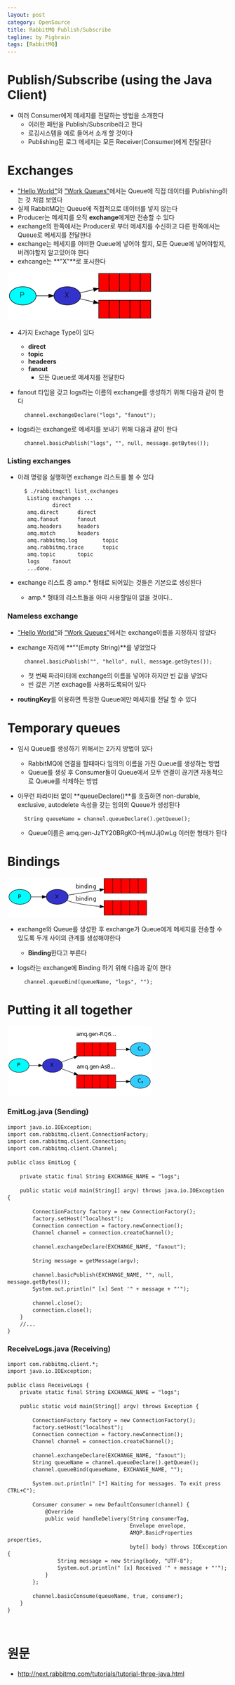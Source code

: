 ```yaml
---
layout: post
category: OpenSource
title: RabbitMQ Publish/Subscribe
tagline: by Pigbrain
tags: [RabbitMQ]
---
```

  
<!--more-->  
  
# Publish/Subscribe (using the Java Client)  
* 여러 Consumer에게 메세지를 전달하는 방법을 소개한다  
	* 이러한 패턴을 Publish/Subscribe라고 한다  
	* 로깅시스템을 예로 들어서 소개 할 것이다  
	* Publishing된 로그 메세지는 모든 Receiver(Consumer)에게 전달된다  
  
# Exchanges  
* ["Hello World"](http://pigbrain.github.io/opensource/2016/04/07/RabbitMQ_1_HelloWorld_on_RabbitMQ)와 ["Work Queues"](http://pigbrain.github.io/opensource/2016/04/08/RabbitMQ_2_WorkQueues_on_RabbitMQ)에서는 Queue에 직접 데이터를 Publishing하는 것 처럼 보였다    
* 실제 RabbitMQ는 Queue에 직접적으로 데이터를 넣지 않는다  
* Producer는 메세지를 오직 **exchange**에게만 전송할 수 있다  
* exchange의 한쪽에서는 Producer로 부터 메세지를 수신하고 다른 한쪽에서는 Queue로 메세지를 전달한다  
* exchange는 메세지를 어떠한 Queue에 넣어야 할지, 모든 Queue에 넣어야할지, 버려야할지 알고있어야 한다  
* exhcange는 **"X"**로 표시한다  
  
<img src="/assets/themes/Snail/img/OpenSource/RabbitMQ/Publish_Subscribe/exchanges.png" alt="">  
  
* 4가지 Exchage Type이 있다  
	* **direct**  
	* **topic**  
	* **headeers**  
	* **fanout**  
		* 모든 Queue로 메세지를 전달한다  
* fanout 타입을 갖고 logs라는 이름의 exchange를 생성하기 위해 다음과 같이 한다  
	
		channel.exchangeDeclare("logs", "fanout");
		
* logs라는 exchange로 메세지를 보내기 위해 다음과 같이 한다  
		
		channel.basicPublish("logs", "", null, message.getBytes());
		
  
  
### Listing exchanges  
* 아래 명령을 실행하면 exchange 리스트를 볼 수 있다  

		$ ./rabbitmqctl list_exchanges  
		 Listing exchanges ...
		         direct
		 amq.direct      direct
		 amq.fanout      fanout
		 amq.headers     headers
		 amq.match       headers
		 amq.rabbitmq.log        topic
		 amq.rabbitmq.trace      topic
		 amq.topic       topic
		 logs    fanout
		 ...done.  
  
* exchange 리스트 중 amp.* 형태로 되어있는 것들은 기본으로 생성된다  
	* amp.* 형태의 리스트들을 아마 사용할일이 없을 것이다.. 
  
### Nameless exchange  
* ["Hello World"](http://pigbrain.github.io/opensource/2016/04/07/RabbitMQ_HelloWorld_on_RabbitMQ)와 ["Work Queues"](http://pigbrain.github.io/opensource/2016/04/08/RabbitMQ_WorkQueues_on_RabbitMQ)에서는 exchange이름을 지정하지 않았다  
* exchange 자리에 **""(Empty String)**를 넣었었다  
		
		channel.basicPublish("", "hello", null, message.getBytes());  
		
	* 첫 번째 파라미터에 exchange의 이름을 넣어야 하지만 빈 값을 넣었다  
	* 빈 값은 기본 exchage를 사용하도록되어 있다  
* **routingKey**를 이용하면 특정한 Queue에만 메세지를 전달 할 수 있다  
  
# Temporary queues 
* 임시 Queue를 생성하기 위해서는 2가지 방법이 있다  
	* RabbitMQ에 연결을 할때마다 임의의 이름을 가진 Queue를 생성하는 방법  
	* Queue를 생성 후 Consumer들이 Queue에서 모두 연결이 끊기면 자동적으로 Queue를 삭제하는 방법  
* 아무런 파라미터 없이 **queueDeclare()**를 호출하면 non-durable, exclusive, autodelete 속성을 갖는 임의의 Queue가 생성된다  
		
		String queueName = channel.queueDeclare().getQueue();  
	
	* Queue이름은 amq.gen-JzTY20BRgKO-HjmUJj0wLg 이러한 형태가 된다  
  
# Bindings  
  
<img src="/assets/themes/Snail/img/OpenSource/RabbitMQ/Publish_Subscribe/bindings.png" alt="">  
  
* exchange와 Queue를 생성한 후 exchange가 Queue에게 메세지를 전송할 수 있도록 두개 사이의 관계를 생성해야한다  
	* **Binding**한다고 부른다  
* logs라는 exchange에 Binding 하기 위해 다음과 같이 한다  
		
		channel.queueBind(queueName, "logs", "");
		
# Putting it all together  
  
<img src="/assets/themes/Snail/img/OpenSource/RabbitMQ/Publish_Subscribe/python-three-overall.png" alt="">  
  

### EmitLog.java (Sending)  
	
	import java.io.IOException;
	import com.rabbitmq.client.ConnectionFactory;
	import com.rabbitmq.client.Connection;
	import com.rabbitmq.client.Channel;
	
	public class EmitLog {

		private static final String EXCHANGE_NAME = "logs";
		
		public static void main(String[] argv) throws java.io.IOException {
	
			ConnectionFactory factory = new ConnectionFactory();
			factory.setHost("localhost");
			Connection connection = factory.newConnection();
			Channel channel = connection.createChannel();
			
			channel.exchangeDeclare(EXCHANGE_NAME, "fanout");
			
			String message = getMessage(argv);
	
			channel.basicPublish(EXCHANGE_NAME, "", null, message.getBytes());
			System.out.println(" [x] Sent '" + message + "'");
			
			channel.close();
			connection.close();
		}
		//...
	}  
  
### ReceiveLogs.java (Receiving)  
	
	import com.rabbitmq.client.*;  
	import java.io.IOException;  
	
	public class ReceiveLogs {
		private static final String EXCHANGE_NAME = "logs";
		
		public static void main(String[] argv) throws Exception {
		
			ConnectionFactory factory = new ConnectionFactory();
			factory.setHost("localhost");
			Connection connection = factory.newConnection();
			Channel channel = connection.createChannel();
		
			channel.exchangeDeclare(EXCHANGE_NAME, "fanout");
			String queueName = channel.queueDeclare().getQueue();
			channel.queueBind(queueName, EXCHANGE_NAME, "");
			
			System.out.println(" [*] Waiting for messages. To exit press CTRL+C");
			
			Consumer consumer = new DefaultConsumer(channel) {
				@Override
				public void handleDelivery(String consumerTag, 
				                           Envelope envelope,
				                           AMQP.BasicProperties properties, 
				                           byte[] body) throws IOException {
					String message = new String(body, "UTF-8");
					System.out.println(" [x] Received '" + message + "'");
				}
			};
			
			channel.basicConsume(queueName, true, consumer);
		}
	}
  
<br>  
  



# 원문   
* http://next.rabbitmq.com/tutorials/tutorial-three-java.html  
